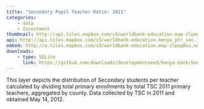 ```yaml
---
title: "Secondary Pupil Teacher Ratio: 2011"
categories: 
    - data
    - Investment
thumbnail: http://api.tiles.mapbox.com/v3/worldbank-education.map-zlpoq0vs,worldbank-education.kenya_ptr_sec/7/77/63.png128
api: http://api.tiles.mapbox.com/v3/worldbank-education.kenya_ptr_sec.jsonp
embed: http://a.tiles.mapbox.com/v3/worldbank-education.map-zlpoq0vs,worldbank-education.kenya_ptr_sec.html#6/-0.1318/37.0899
downloads:
    - type: SQLite
      link: https://github.com/downloads/developmentseed/kenya-bank/kenya-all-indicators-county.zip
---
```

<p>This layer depicts the distribution of Secondary students per teacher calculated by dividing total primary enrollments by total TSC 2011 primary teachers, aggregated by county. Data collected by TSC in 2011 and obtained May 14, 2012.</p>